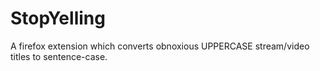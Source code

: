# StopYelling
A firefox extension which converts obnoxious UPPERCASE stream/video titles to sentence-case.